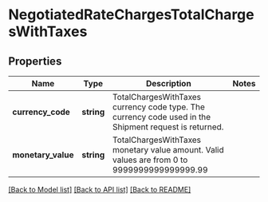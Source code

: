 # NegotiatedRateChargesTotalChargesWithTaxes

## Properties
Name | Type | Description | Notes
------------ | ------------- | ------------- | -------------
**currency_code** | **string** | TotalChargesWithTaxes currency code type. The currency code used in the Shipment request is returned. | 
**monetary_value** | **string** | TotalChargesWithTaxes monetary value amount.  Valid values are from 0 to 9999999999999999.99 | 

[[Back to Model list]](../../README.md#documentation-for-models) [[Back to API list]](../../README.md#documentation-for-api-endpoints) [[Back to README]](../../README.md)

